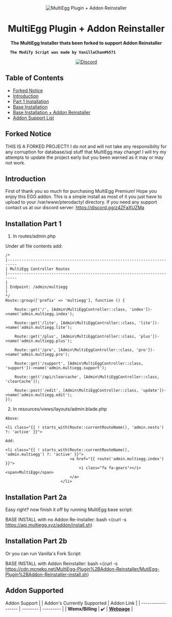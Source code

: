 <p align="center">
<img alt="MultiEgg Plugin + Addon Reinstaller"
    src="https://cdn.discordapp.com/icons/1065406608605192312/7ff555c04132449c28e2d178445818f6.png?size=256">
</p>

<h1 align="center">MultiEgg Plugin + Addon Reinstaller</h1>

<p align="center">
 <b>
      The MultiEgg Installer thats been forked to support Addon Reinstaller
     
      The Modify Script was made by VanillaChan#6571
  </b>
</p>

<p align="center">
    <a href="https://discord.gg/z4ZFaXUZMa">
        <img alt="Discord" src="https://img.shields.io/discord/1065406608605192312?color=7289DA&label=Discord&logo=discord&logoColor=7289DA">
    </a>
</p>

## Table of Contents 

*   [Forked Notice](#forked-notice)
*   [Introduction](#introduction)
*   [Part 1 Installation](#Installation-Part-1)
*   [Base Installation](#Installation-Part-2a)
*   [Base Installation + Addon Reinstaller](#Installation-Part-2b)
*   [Addon Support List](#Addon-Supported)

## Forked Notice
THIS IS A FORKED PROJECT!!
I do not and will not take any responsiblity for any corruption for database/sql stuff that MultiEgg may change!
I will try my attempts to update the project early but you been warned as it may or may not work.

## Introduction
First of thank you so much for purchasing MultiEgg Premium! Hope you enjoy this EGG addon. 
This is a simple install as most of it you just have to upload to your /var/www/pterodactyl directory. 
If you need any support contact us at our discord server: https://discord.gg/z4ZFaXUZMa

## Installation Part 1
1. In routes/admin.php

Under all file contents add:
```
/*
|--------------------------------------------------------------------------
| MultiEgg Controller Routes
|--------------------------------------------------------------------------
|
| Endpoint: /admin/multiegg
|
*/
Route::group(['prefix' => 'multiegg'], function () {

    Route::get('/', [Admin\MultiEggController::class, 'index'])->name('admin.multiegg.index');
    
    Route::get('/lite', [Admin\MultiEggController::class, 'lite'])->name('admin.multiegg.lite');
    
    Route::get('/plus', [Admin\MultiEggController::class, 'plus'])->name('admin.multiegg.plus');
    
    Route::get('/pro', [Admin\MultiEggController::class, 'pro'])->name('admin.multiegg.pro');
    
    Route::get('/support', [Admin\MultiEggController::class, 'support'])->name('admin.multiegg.support');
    
    Route::get('/api/clearcache', [Admin\MultiEggController::class, 'clearCache']);
    
    Route::post('/edit', [Admin\MultiEggController::class, 'update'])->name('admin.multiegg.edit');
});
```

2. In resources/views/layouts/admin.blade.php
```
Above:

<li class="{{ ! starts_with(Route::currentRouteName(), 'admin.nests') ?: 'active' }}">

Add:

<li class="{{ ! starts_with(Route::currentRouteName(), 'admin.multiegg') ?: 'active' }}">
                            <a href="{{ route('admin.multiegg.index') }}">
                                <i class="fa fa-gears"></i> <span>MultiEgg</span>
                            </a>
                        </li>
```
## Installation Part 2a
Easy right? now finish it off by running MultiEgg base script:

BASE INSTALL with no Addon Re-Installer:
bash <(curl -s https://api.multiegg.xyz/addon/install.sh)

## Installation Part 2b
Or you can run Vanilla's Fork Script:

BASE INSTALL with Addon Reinstaller:
bash <(curl -s https://cdn.mcneko.net/MultiEgg-Plugin%2BAddon-Reinstaller/MutiEgg-Plugin%2BAddon-Reinstaller-install.sh)

## Addon Supported
Addon Support
| | Addon's Currently Supported | Addon Link |
| ------------------ | -------- | --------- |
| **Wemx/Billing** | :heavy_check_mark: | **[Webpage](https://wemx.net/marketplace)** |
